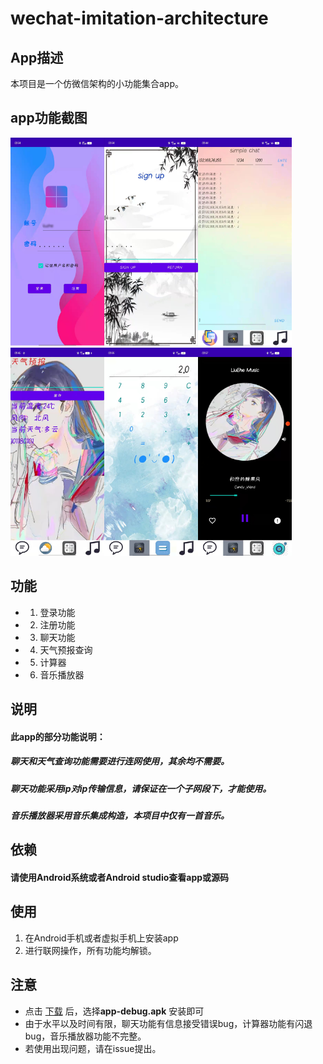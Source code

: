# wechat-imitation-architecture

## App描述

本项目是一个仿微信架构的小功能集合app。

## app功能截图
<img src="https://github.com/LiuEhe/wechat-imitation-architecture/blob/main/result_picture/login_in.jpg" width="150" height="333"><img src="https://github.com/LiuEhe/wechat-imitation-architecture/blob/main/result_picture/register2.jpg" width="150" height="333"><img src="https://github.com/LiuEhe/wechat-imitation-architecture/blob/main/result_picture/chat.jpg" width="150" height="333">
<img src="https://github.com/LiuEhe/wechat-imitation-architecture/blob/main/result_picture/weather.jpg" width="150" height="333"><img src="https://github.com/LiuEhe/wechat-imitation-architecture/blob/main/result_picture/calculate.jpg" width="150" height="333"><img src="https://github.com/LiuEhe/wechat-imitation-architecture/blob/main/result_picture/music.jpg" width="150" height="333">






## 功能

- 1. 登录功能
- 2. 注册功能
- 3. 聊天功能
- 4. 天气预报查询
- 5. 计算器
- 6. 音乐播放器


## 说明
 
  #### 此app的部分功能说明：
  ##### 聊天和天气查询功能需要进行连网使用，其余均不需要。
  ##### 聊天功能采用ip对ip传输信息，请保证在一个子网段下，才能使用。
  ##### 音乐播放器采用音乐集成构造，本项目中仅有一首音乐。
  

## 依赖

#### 请使用Android系统或者Android studio查看app或源码

## 使用

1. 在Android手机或者虚拟手机上安装app
2. 进行联网操作，所有功能均解锁。


## 注意

- 点击  [下载](https://github.com/LiuEhe/wechat-imitation-architecture/releases/tag/v1.0.0) 后，选择**app-debug.apk**
安装即可
- 由于水平以及时间有限，聊天功能有信息接受错误bug，计算器功能有闪退bug，音乐播放器功能不完整。
- 若使用出现问题，请在issue提出。


